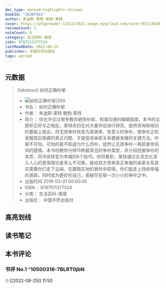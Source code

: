 ```yaml
---
doc_type: weread-highlights-reviews
bookId: "26307922"
author: 朱迪斯·莱特 鲍勃·莱特
cover: https://wfqqreader-1252317822.image.myqcloud.com/cover/922/26307922/t7_26307922.jpg
reviewCount: 1
noteCount: 0
category: 生活百科-情感
isbn: 9787511377524
lastReadDate: 2022-08-25
publisher: 中国华侨出版社
tags: weread
---
```


## 元数据

> [!abstract] 如何正确吵架
> - ![ 如何正确吵架|200](https://wfqqreader-1252317822.image.myqcloud.com/cover/922/26307922/t7_26307922.jpg)
> - 书名： 如何正确吵架
> - 作者： 朱迪斯·莱特 鲍勃·莱特
> - 简介： 你也许见过很多教你避免吵架、和谐沟通的婚姻指南，本书的主题却正好与之相反。莱特夫妇在对大量伴侣进行研究、提供咨询和培训的基础上提出，将无效争吵转变为高效率、有意义的争吵，借争吵之机发掘其后隐藏的真正问题，才是促进亲密关系健康发展的关键方法。吵架不可怕，可怕的是不知道为什么而吵，徒然让无效争吵一再损害伴侣间的感情。本书将教你分辨15种最常见的争吵类型，并介绍挖掘争吵的本质、将冲突转变为幸福的6个技巧。你将看到，某些通过主流文化深入人心的爱情理论是多么不可靠，能给双方带来真正幸福的亲密关系其实需要你们走下云端，在脚踏实地的冒险中获得。你们能走上持续幸福的道路，同时成为更好的自己，奥秘尽在每一次小小的争吵之中。
> - 出版时间 2019-03-01 00:00:00
> - ISBN： 9787511377524
> - 分类： 生活百科-情感
> - 出版社： 中国华侨出版社

## 高亮划线

## 读书笔记

## 本书评论

### 书评 No.1  ^10500316-7BLRT0jbN
⏱ [[2022-08-25]]  11:50

